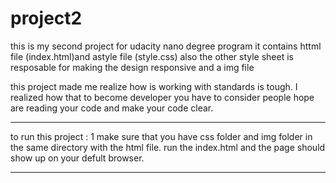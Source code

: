 # project2
this is my second project for udacity nano degree program
it contains httml file (index.html)and astyle file (style.css)
also the other style sheet is resposable for making the design responsive and a img file

this project made me realize how is working with standards is tough.
I realized how that to become developer you have to consider people hope are reading your code and make your code clear.
**********
to run this project :
1 make sure that you have css folder and img folder in the same directory with the html file.
run the index.html and the page should show up on your defult browser.
********